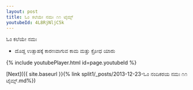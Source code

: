 ```yaml
---
layout: post
title: ಓಂ ಕಲೆಯೇ ನಮಃ ೧೧ ಟೈಮ್ಸ್
youtubeId: 4L8RjNljC5k
---
```

 
 
 ಓಂ ಕಲೆಯೇ ನಮಃ  
 
 -  ದೊಡ್ಡ ಉತ್ಸಾಹಕ್ಕೆ ಕಾರಣವಾಗುವ ಕಾಮ ಮತ್ತು ಕ್ರೋಧ ಯಾರು 
 
  
 
  
 
 
 
 
 
 


{% include youtubePlayer.html id=page.youtubeId %}
 
[Next]({{ site.baseurl }}{% link  split1/_posts/2013-12-23-ಓಂ ನಂದಿಕರಯ ನಮಃ ೧೧ ಟೈಮ್ಸ್.md%})
 
